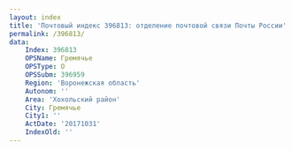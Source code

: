 ```yaml
---
layout: index
title: 'Почтовый индекс 396813: отделение почтовой связи Почты России'
permalink: /396813/
data:
    Index: 396813
    OPSName: Гремячье
    OPSType: О
    OPSSubm: 396959
    Region: 'Воронежская область'
    Autonom: ''
    Area: 'Хохольский район'
    City: Гремячье
    City1: ''
    ActDate: '20171031'
    IndexOld: ''
---
```

